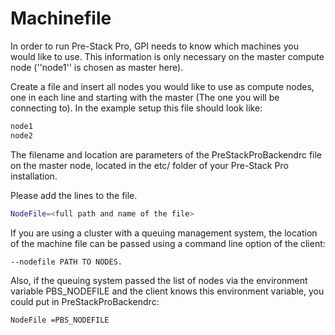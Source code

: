 # Machinefile

In order to run Pre-Stack Pro, GPI needs to know which machines you would like to use. This information is only necessary on the master compute node \(''node1'' is chosen as master here\).

Create a file and insert all nodes you would like to use as compute nodes, one in each line and starting with the master \(The one you will be connecting to\). In the example setup this file should look like:

```bash
node1
node2
```

The filename and location are parameters of the PreStackProBackendrc file on the master node, located in the etc/ folder of your Pre-Stack Pro installation.

Please add the lines to the file.

```bash
NodeFile=<full path and name of the file>
```

If you are using a cluster with a queuing management system, the location of the machine file can be passed using a command line option of the client:

```bash
--nodefile PATH TO NODES.
```

Also, if the queuing system passed the list of nodes via the environment variable PBS\_NODEFILE and the client knows this environment variable, you could put in PreStackProBackendrc:

```bash
NodeFile =PBS_NODEFILE
```

